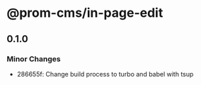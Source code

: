 # @prom-cms/in-page-edit

## 0.1.0

### Minor Changes

- 286655f: Change build process to turbo and babel with tsup
